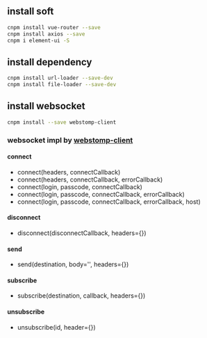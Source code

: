 ## install soft

```sh
cnpm install vue-router --save
cnpm install axios --save
cnpm i element-ui -S
```

## install dependency

```sh
cnpm install url-loader --save-dev
cnpm install file-loader --save-dev
```

## install websocket

```sh
cnpm install --save webstomp-client
```

### websocket impl by [webstomp-client](https://github.com/JSteunou/webstomp-client)

#### connect

- connect(headers, connectCallback)
- connect(headers, connectCallback, errorCallback)
- connect(login, passcode, connectCallback)
- connect(login, passcode, connectCallback, errorCallback)
- connect(login, passcode, connectCallback, errorCallback, host)

#### disconnect

- disconnect(disconnectCallback, headers={})

#### send

- send(destination, body='', headers={})

#### subscribe

- subscribe(destination, callback, headers={})

#### unsubscribe

- unsubscribe(id, header={})
